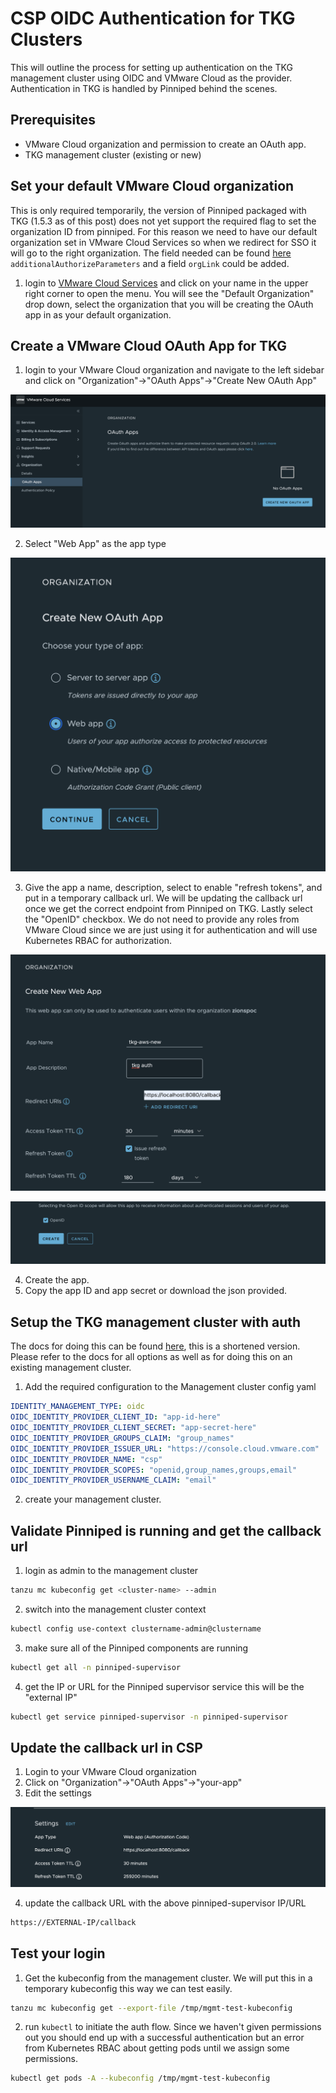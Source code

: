 # CSP OIDC Authentication for TKG Clusters

This will outline the process for setting up authentication on the TKG management cluster using OIDC and VMware Cloud as the provider. Authentication in TKG is handled by Pinniped behind the scenes.

## Prerequisites

* VMware Cloud organization and permission to create an OAuth app.
* TKG management cluster (existing or new) 


## Set your default VMware Cloud organization

This is only required temporarily, the version of Pinniped packaged with TKG (1.5.3 as of this post) does not yet support the required flag to set the organization ID from pinniped. For this reason we need to have our default organization set in VMware Cloud Services so when we redirect for SSO it will go to the right organization. The field needed can be found [here](https://github.com/vmware-tanzu/pinniped/blob/main/generated/1.23/README.adoc#oidcauthorizationconfig) `additionalAuthorizeParameters` and a field `orgLink` could be added. 

1. login to [VMware Cloud Services](https://console.cloud.vmware.com/) and click on your name in the upper right corner to open the menu. You will see the "Default Organization" drop down, select the organization that you will be creating the OAuth app in as your default organization.



## Create a VMware Cloud OAuth App for TKG

1. login to your VMware Cloud organization and navigate to the left sidebar and click on "Organization"->"OAuth Apps"->"Create New OAuth App"


![](images/2022-05-26-11-47-05.png)


2. Select "Web App" as the app type

![](images/2022-05-26-11-48-21.png)

3. Give the app a name, description, select to enable "refresh tokens", and put in a temporary callback url. We will be updating the callback url once we get the correct endpoint from Pinniped on TKG. Lastly select the "OpenID" checkbox. We do not need to provide any roles from VMware Cloud since we are just using it for authentication and will use Kubernetes RBAC for authorization.
   
![](images/2022-05-26-11-49-36.png)

![](images/2022-05-26-11-53-26.png)

4. Create the app.
5. Copy the app ID and app secret or download the json provided.


## Setup the TKG management cluster with auth

The docs for doing this can be found [here](https://docs.vmware.com/en/VMware-Tanzu-Kubernetes-Grid/1.5/vmware-tanzu-kubernetes-grid-15/GUID-iam-configure-id-mgmt.html), this is a shortened version. Please refer to the docs for all options as well as for doing this on an existing management cluster.


1. Add the required configuration to the Management cluster config yaml

```yaml
IDENTITY_MANAGEMENT_TYPE: oidc
OIDC_IDENTITY_PROVIDER_CLIENT_ID: "app-id-here"
OIDC_IDENTITY_PROVIDER_CLIENT_SECRET: "app-secret-here"
OIDC_IDENTITY_PROVIDER_GROUPS_CLAIM: "group_names"
OIDC_IDENTITY_PROVIDER_ISSUER_URL: "https://console.cloud.vmware.com"
OIDC_IDENTITY_PROVIDER_NAME: "csp"
OIDC_IDENTITY_PROVIDER_SCOPES: "openid,group_names,groups,email"
OIDC_IDENTITY_PROVIDER_USERNAME_CLAIM: "email"
```

2. create your management cluster.


## Validate Pinniped is running and get the callback url

1. login as admin to the management cluster

```bash
tanzu mc kubeconfig get <cluster-name> --admin
```

2. switch into the management cluster context

```bash
kubectl config use-context clustername-admin@clustername
```

3. make sure all of the Pinniped components are running

```bash
kubectl get all -n pinniped-supervisor
```

4. get the IP or URL for the Pinniped supervisor service this will be the "external IP"

```bash
kubectl get service pinniped-supervisor -n pinniped-supervisor
```

## Update the callback url in CSP

1. Login to your VMware Cloud organization
2. Click on "Organization"->"OAuth Apps"->"your-app"
3. Edit the settings

![](images/2022-05-26-12-42-08.png)

4. update the callback URL with the above pinniped-supervisor IP/URL

```bash
https://EXTERNAL-IP/callback
```


## Test your login

1. Get the kubeconfig from the management cluster. We will put this in a temporary kubeconfig this way we can test easily.

```bash
tanzu mc kubeconfig get --export-file /tmp/mgmt-test-kubeconfig
```

2. run `kubectl` to initiate the auth flow. Since we haven't given permissions out you should end up with a successful authentication but an error from Kubernetes RBAC about getting pods until we assign some permissions.

```bash
kubectl get pods -A --kubeconfig /tmp/mgmt-test-kubeconfig
```


